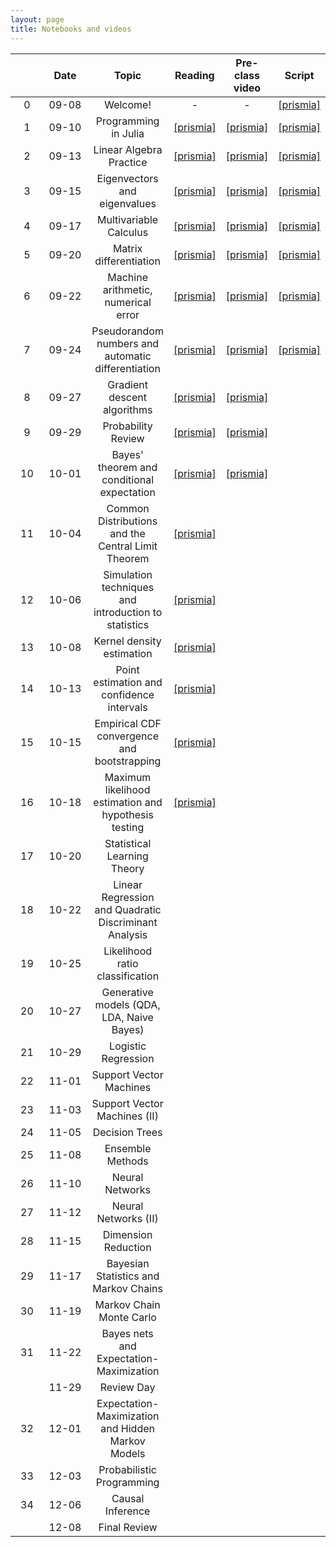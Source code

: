```yaml
---
layout: page
title: Notebooks and videos
---
```


<table>
  <thead>
    <tr>
      <th style="text-align: center; width:80px"></th>
      <th style="text-align: center; width:100px">Date</th>
      <th style="text-align: center">Topic</th>
      <th style="text-align: center">Reading</th>            
      <th style="text-align: center">Pre-class video</th>
      <th style="text-align: center">Script</th>
    </tr>
  </thead>
  <tbody>
    <tr>
      <td style="text-align: center">0</td>
      <td style="text-align: center">09-08</td>
      <td style="text-align: center">Welcome!</td>
      <td style="text-align: center">-</td>
      <td style="text-align: center">-</td>
      <td style="text-align: center"><a href="https://prismia.chat/shared/O4RQ-8QBC">[prismia]</a></td>
    </tr>
    <tr>
      <td style="text-align: center">1</td>
      <td style="text-align: center">09-10</td>
      <td style="text-align: center">Programming in Julia</td>
      <td style="text-align: center"><a href="https://prismia.chat/shared/python-to-julia">[prismia]</a></td>      
      <td style="text-align: center"><a href="https://prismia.chat/shared/X3ZS-ICYN">[prismia]</a></td>
      <td style="text-align: center"><a href="https://prismia.chat/shared/TVDV-50OX">[prismia]</a></td>
    </tr>
    <tr>
      <td style="text-align: center">2</td>    
      <td style="text-align: center">09-13</td>
      <td style="text-align: center">Linear Algebra Practice</td>
      <td style="text-align: center"><a href="https://prismia.chat/shared/linear-algebra">[prismia]</a></td>      
      <td style="text-align: center"><a href="https://prismia.chat/shared/F33Y-JGS3">[prismia]</a></td>
      <td style="text-align: center"><a href="https://prismia.chat/shared/PPE5-UIEY">[prismia]</a></td>
    </tr>
    <tr>
      <td style="text-align: center">3</td>
      <td style="text-align: center">09-15</td>
      <td style="text-align: center">Eigenvectors and eigenvalues</td>
      <td style="text-align: center"><a href="https://prismia.chat/shared/linear-algebra-2">[prismia]</a></td>      
      <td style="text-align: center"><a href="https://prismia.chat/shared/MVT5-SLIA">[prismia]</a></td>
      <td style="text-align: center"><a href="https://prismia.chat/shared/GDK6-1FJP">[prismia]</a></td>
    </tr>  
    <tr>
      <td style="text-align: center">4</td>
      <td style="text-align: center">09-17</td>
      <td style="text-align: center">Multivariable Calculus</td>
      <td style="text-align: center"><a href="https://prismia.chat/shared/calculus">[prismia]</a></td>
      <td style="text-align: center"><a href="https://prismia.chat/shared/WH6L-IO7Q">[prismia]</a></td>
      <td style="text-align: center"><a href="https://prismia.chat/shared/N6SZ-RIVY">[prismia]</a></td>
    </tr>
    <tr>
      <td style="text-align: center">5</td>
      <td style="text-align: center">09-20</td>
      <td style="text-align: center">Matrix differentiation</td>
      <td style="text-align: center"><a href="https://prismia.chat/shared/calculus-2/6f13ef6d-3456-4b2e-8c71-8c4a0cc539b5">[prismia]</a></td>
      <td style="text-align: center"><a href="https://prismia.chat/shared/FTSX-1HXC">[prismia]</a></td>
      <td style="text-align: center"><a href="https://prismia.chat/shared/MJHJ-90N1">[prismia]</a></td>
    </tr>
    <tr>
      <td style="text-align: center">6</td>    
      <td style="text-align: center">09-22</td>
      <td style="text-align: center">Machine arithmetic, numerical error</td>
      <td style="text-align: center"><a href="https://prismia.chat/shared/numerical-computation/d8178e02-222c-46c1-8682-26fa646553c1">[prismia]</a></td>
      <td style="text-align: center"><a href="https://prismia.chat/shared/YH9S-7YSW">[prismia]</a></td>
      <td style="text-align: center"><a href="https://prismia.chat/shared/OY9J-1SUI">[prismia]</a></td>      
    </tr>
    <tr>
      <td style="text-align: center">7</td>    
      <td style="text-align: center">09-24</td>
      <td style="text-align: center">Pseudorandom numbers and automatic differentiation</td>
      <td style="text-align: center"><a href="https://prismia.chat/shared/numerical-computation/9e5983d8-d006-416f-ad24-e3b49a26d971">[prismia]</a></td>      
      <td style="text-align: center"><a href="https://prismia.chat/shared/QOAG-RJRS">[prismia]</a></td>
      <td style="text-align: center"><a href="https://prismia.chat/shared/G4XI-270Y">[prismia]</a></td>      
    </tr>
    <tr>
      <td style="text-align: center">8</td>
      <td style="text-align: center">09-27</td>
      <td style="text-align: center">Gradient descent algorithms</td>
      <td style="text-align: center"><a href="https://prismia.chat/shared/numerical-computation/3890cc43-ae0c-47da-bfd9-ccce64b0eb27">[prismia]</a></td>
      <td style="text-align: center"><a href="https://prismia.chat/shared/DDV3-NNAL">[prismia]</a></td>
      <td style="text-align: center"></td>
    </tr>
    <tr>
      <td style="text-align: center">9</td>
      <td style="text-align: center">09-29</td>
      <td style="text-align: center">Probability Review</td>
      <td style="text-align: center"><a href="https://prismia.chat/shared/probability">[prismia]</a></td>
      <td style="text-align: center"><a href="https://prismia.chat/shared/ZR1E-06T1">[prismia]</a></td>
      <td style="text-align: center"></td>
    </tr>
    <tr>
      <td style="text-align: center">10</td>    
      <td style="text-align: center">10-01</td>
      <td style="text-align: center">Bayes' theorem and conditional expectation</td>
      <td style="text-align: center"><a href="https://prismia.chat/shared/probability/200dd8e8-d5c1-40ef-ac9d-5153e3aa43f2">[prismia]</a></td>
      <td style="text-align: center"><a href="https://prismia.chat/shared/99OS-OGSW">[prismia]</a></td>
      <td style="text-align: center"></td>
    </tr>
    <tr>
      <td style="text-align: center">11</td>    
      <td style="text-align: center">10-04</td>
      <td style="text-align: center">Common Distributions and the Central Limit Theorem</td>
      <td style="text-align: center"><a href="https://prismia.chat/shared/probability/3422156d-9877-45d7-aeee-8a565cf5b167">[prismia]</a></td>
      <td style="text-align: center"></td>
      <td style="text-align: center"></td>
    </tr>
    <tr>
      <td style="text-align: center">12</td>    
      <td style="text-align: center">10-06</td>
      <td style="text-align: center">Simulation techniques and introduction to statistics</td>
      <td style="text-align: center"><a href="https://prismia.chat/shared/statistics/48143453-e6d3-46b4-a9c8-7541f25a1d8d">[prismia]</a></td>
      <td style="text-align: center"></td>     
      <td style="text-align: center"></td>      
    </tr>
    <tr>
      <td style="text-align: center">13</td>    
      <td style="text-align: center">10-08</td>
      <td style="text-align: center">Kernel density estimation</td>
      <td style="text-align: center"><a href="https://prismia.chat/shared/statistics/138de1c4-b046-4f08-9655-5e7595099d6d">[prismia]</a></td>      
      <td style="text-align: center"></td>   
      <td style="text-align: center"></td>      
    </tr>
    <tr>
      <td style="text-align: center">14</td>    
      <td style="text-align: center">10-13</td>
      <td style="text-align: center">Point estimation and confidence intervals</td>
      <td style="text-align: center"><a href="https://prismia.chat/shared/statistics/6fc2c6ce-323b-4bea-9c84-972ea2e62683">[prismia]</a></td>      
      <td style="text-align: center"></td>     
      <td style="text-align: center"></td>      
    </tr>
    <tr>
      <td style="text-align: center">15</td>    
      <td style="text-align: center">10-15</td>
      <td style="text-align: center">Empirical CDF convergence and bootstrapping</td>
      <td style="text-align: center"><a href="https://prismia.chat/shared/statistics/5c5b00b5-2b75-4e03-ba8c-aed8896ad2dc">[prismia]</a></td>
      <td style="text-align: center"></td>   
      <td style="text-align: center"></td>      
    </tr>
    <tr>
      <td style="text-align: center">16</td>    
      <td style="text-align: center">10-18</td>
      <td style="text-align: center">Maximum likelihood estimation and hypothesis testing</td>
      <td style="text-align: center"><a href="https://prismia.chat/shared/statistics/aff37bb1-85b0-4986-8558-2db917bc1afc">[prismia]</a></td>      
      <td style="text-align: center"></td>   
      <td style="text-align: center"></td>      
    </tr>
    <tr>
      <td style="text-align: center">17</td>    
      <td style="text-align: center">10-20</td>
      <td style="text-align: center">Statistical Learning Theory</td>
      <td style="text-align: center"></td>      
      <td style="text-align: center"></td>   
      <td style="text-align: center"></td>      
    </tr>
    <tr>
      <td style="text-align: center">18</td>    
      <td style="text-align: center">10-22</td>
      <td style="text-align: center">Linear Regression and Quadratic Discriminant Analysis</td>
      <td style="text-align: center"></td>      
      <td style="text-align: center"></td>      
      <td style="text-align: center"></td>      
    </tr>
    <tr>
      <td style="text-align: center">19</td>    
      <td style="text-align: center">10-25</td>
      <td style="text-align: center">Likelihood ratio classification</td>
      <td style="text-align: center"></td>      
      <td style="text-align: center"></td>    
      <td style="text-align: center"></td>      
    </tr>
    <tr>
      <td style="text-align: center">20</td>    
      <td style="text-align: center">10-27</td>
      <td style="text-align: center">Generative models (QDA, LDA, Naive Bayes)</td>
      <td style="text-align: center"></td>      
      <td style="text-align: center"></td>   
      <td style="text-align: center"></td>      
    </tr>
    <tr>
      <td style="text-align: center">21</td>    
      <td style="text-align: center">10-29</td>
      <td style="text-align: center">Logistic Regression</td>
      <td style="text-align: center"></td>      
      <td style="text-align: center"></td>  
      <td style="text-align: center"></td>      
    </tr>
    <tr>
      <td style="text-align: center">22</td>    
      <td style="text-align: center">11-01</td>
      <td style="text-align: center">Support Vector Machines</td>
      <td style="text-align: center"></td>      
      <td style="text-align: center"></td>   
      <td style="text-align: center"></td>      
    </tr>
    <tr>
      <td style="text-align: center">23</td>    
      <td style="text-align: center">11-03</td>
      <td style="text-align: center">Support Vector Machines (II)</td>
      <td style="text-align: center"></td>
      <td style="text-align: center"></td>
      <td style="text-align: center"></td>      
    </tr>
    <tr>
      <td style="text-align: center">24</td>    
      <td style="text-align: center">11-05</td>
      <td style="text-align: center">Decision Trees</td>
      <td style="text-align: center"></td>      
      <td style="text-align: center"></td>            
      <td style="text-align: center"></td>      
    </tr>
    <tr>
      <td style="text-align: center">25</td>    
      <td style="text-align: center">11-08</td>
      <td style="text-align: center">Ensemble Methods</td>
      <td style="text-align: center"></td>      
      <td style="text-align: center"></td>      
      <td style="text-align: center"></td>      
    </tr>
    <tr>
      <td style="text-align: center">26</td>    
      <td style="text-align: center">11-10</td>
      <td style="text-align: center">Neural Networks</td>
      <td style="text-align: center"></td>    
      <td style="text-align: center"></td>      
      <td style="text-align: center"></td>      
    </tr>
    <tr>
      <td style="text-align: center">27</td>
      <td style="text-align: center">11-12</td>
      <td style="text-align: center">Neural Networks (II)</td>
      <td style="text-align: center"></td>
      <td style="text-align: center"></td>            
      <td style="text-align: center"></td>      
    </tr>
    <tr>
      <td style="text-align: center">28</td>
      <td style="text-align: center">11-15</td>
      <td style="text-align: center">Dimension Reduction</td>
      <td style="text-align: center"></td> 
      <td style="text-align: center"></td>            
      <td style="text-align: center"></td>      
    </tr>
    <tr>
      <td style="text-align: center">29</td>
      <td style="text-align: center">11-17</td>
      <td style="text-align: center">Bayesian Statistics and Markov Chains</td>
      <td style="text-align: center"></td>     
      <td style="text-align: center"></td>      
      <td style="text-align: center"></td>      
    </tr>
    <tr>
      <td style="text-align: center">30</td>
      <td style="text-align: center">11-19</td>
      <td style="text-align: center">Markov Chain Monte Carlo</td>
      <td style="text-align: center"></td>   
      <td style="text-align: center"></td>            
      <td style="text-align: center"></td>      
    </tr>
    <tr>
      <td style="text-align: center">31</td>
      <td style="text-align: center">11-22</td>
      <td style="text-align: center">Bayes nets and Expectation-Maximization</td>
      <td style="text-align: center"></td>   
      <td style="text-align: center"></td>            
      <td style="text-align: center"></td>      
    </tr>    
    <tr>
      <td style="text-align: center"></td>
      <td style="text-align: center">11-29</td>
      <td style="text-align: center">Review Day</td>
      <td style="text-align: center"></td>      
      <td style="text-align: center"></td>  
      <td style="text-align: center"></td>      
    </tr>    
    <tr>
      <td style="text-align: center">32</td>
      <td style="text-align: center">12-01</td>
      <td style="text-align: center">Expectation-Maximization and Hidden Markov Models</td>
      <td style="text-align: center"></td> 
      <td style="text-align: center"></td>            
      <td style="text-align: center"></td>      
    </tr>     
    <tr>
      <td style="text-align: center">33</td>
      <td style="text-align: center">12-03</td>
      <td style="text-align: center">Probabilistic Programming</td>
      <td style="text-align: center"></td>      
      <td style="text-align: center"></td>   
      <td style="text-align: center"></td>      
    </tr>        
    <tr>
      <td style="text-align: center">34</td>
      <td style="text-align: center">12-06</td>
      <td style="text-align: center">Causal Inference</td>
      <td style="text-align: center"></td>            
      <td style="text-align: center"></td>
      <td style="text-align: center"></td>      
    </tr>
    <tr>
      <td style="text-align: center"></td>
      <td style="text-align: center">12-08</td>
      <td style="text-align: center">Final Review</td>
      <td style="text-align: center"></td>            
      <td style="text-align: center"></td>
      <td style="text-align: center"></td>      
    </tr>
  </tbody>
</table>
